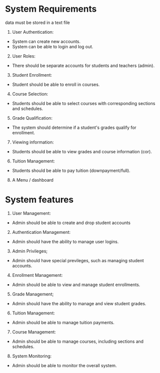 # System Requirements

data must be stored in a text file
<!-- Nico -->
1. User Authentication:
- System can create new accounts.
- System can be able to login and log out.

2. User Roles:
- There should be separate accounts for students and teachers (admin).
<!-- Glenn -->
3. Student Enrollment:
- Student should be able to enroll in courses.

4. Course Selection:
- Students should be able to select courses with corresponding sections and schedules.
<!--Ruthird  -->
5. Grade Qualification:
- The system should determine if a student's grades qualify for enrollment.

7. Viewing information:
- Students should be able to view grades and course information (cor).

<!-- jurell -->
6. Tuition Management: 
- Students should be able to pay tuition (downpayment/full).

8. A Menu / dashboard

# System features

1. User Management:
- Admin should be able to create and drop student accounts

2. Authentication Management:
- Admin should have the ability to manage user logins.

3. Admin Privileges;
- Admin should have special previleges, such as managing student accounts.

4. Enrollment Management:
- Admin should be able to view and manage student enrollments.

5. Grade Management;
- Admin should have the ability to manage and view student grades.

6. Tuition Management:
- Admin should be able to manage tuition payments.

7. Course Management:
- Admin should be able to manage courses, including sections and schedules.

8. System Monitoring:
- Admin should be able to monitor the overall system.


